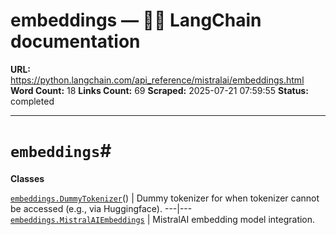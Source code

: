 # embeddings — 🦜🔗 LangChain  documentation

**URL:** https://python.langchain.com/api_reference/mistralai/embeddings.html
**Word Count:** 18
**Links Count:** 69
**Scraped:** 2025-07-21 07:59:55
**Status:** completed

---

# `embeddings`\#

**Classes**

[`embeddings.DummyTokenizer`](https://python.langchain.com/api_reference/mistralai/embeddings/langchain_mistralai.embeddings.DummyTokenizer.html#langchain_mistralai.embeddings.DummyTokenizer "langchain_mistralai.embeddings.DummyTokenizer")\(\) | Dummy tokenizer for when tokenizer cannot be accessed \(e.g., via Huggingface\).   ---|---   [`embeddings.MistralAIEmbeddings`](https://python.langchain.com/api_reference/mistralai/embeddings/langchain_mistralai.embeddings.MistralAIEmbeddings.html#langchain_mistralai.embeddings.MistralAIEmbeddings "langchain_mistralai.embeddings.MistralAIEmbeddings") | MistralAI embedding model integration.